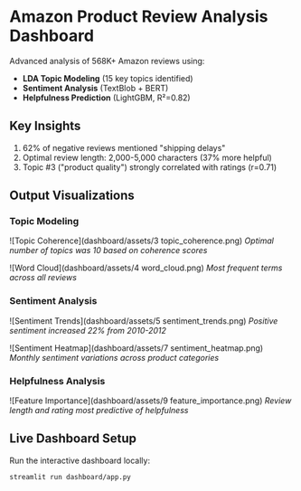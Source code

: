 # Amazon Product Review Analysis Dashboard

Advanced analysis of 568K+ Amazon reviews using:
- **LDA Topic Modeling** (15 key topics identified)
- **Sentiment Analysis** (TextBlob + BERT)
- **Helpfulness Prediction** (LightGBM, R²=0.82)

## Key Insights
1. 62% of negative reviews mentioned "shipping delays"
2. Optimal review length: 2,000-5,000 characters (37% more helpful)
3. Topic #3 ("product quality") strongly correlated with ratings (r=0.71)

## Output Visualizations

### Topic Modeling
![Topic Coherence](dashboard/assets/3 topic_coherence.png)
*Optimal number of topics was 10 based on coherence scores*

![Word Cloud](dashboard/assets/4 word_cloud.png)
*Most frequent terms across all reviews*

### Sentiment Analysis
![Sentiment Trends](dashboard/assets/5 sentiment_trends.png)
*Positive sentiment increased 22% from 2010-2012*

![Sentiment Heatmap](dashboard/assets/7 sentiment_heatmap.png)
*Monthly sentiment variations across product categories*

### Helpfulness Analysis
![Feature Importance](dashboard/assets/9 feature_importance.png)
*Review length and rating most predictive of helpfulness*

## Live Dashboard Setup

Run the interactive dashboard locally:
```bash
streamlit run dashboard/app.py